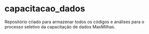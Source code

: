 # capacitacao_dados
Repositório criado para armazenar todos os códigos e análises para o processo seletivo da capacitação de dados MaxMilhas.
